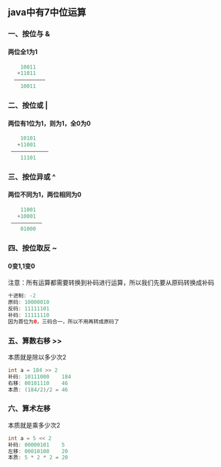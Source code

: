 ## java中有7中位运算

### 一、按位与 &

#### 两位全1为1

```java
    10011
   +11011
  ——————————
    10011
```

### 二、按位或 |

#### 两位有1位为1，则为1，全0为0

```java
    10101
   +11001
 ————————————
    11101
```

### 三、按位异或 ^

#### 两位不同为1，两位相同为0

```java
    11001
   +10001
 ——————————
    01000
```

### 四、按位取反 ~

#### 0变1,1变0

注意：所有运算都需要转换到补码进行运算，所以我们先要从原码转换成补码

```java
十进制: -2
原码: 10000010
反码: 11111101
补码: 11111110
因为首位为0，三码合一，所以不用再转成原码了
```

### 五、算数右移 >>

本质就是除以多少次2

```java
int a = 184 >> 2
补码: 10111000    184
右移: 00101110    46
本质: (184/2)/2 = 46
```

### 六、算术左移

本质就是乘多少次2

```java
int a = 5 << 2
补码: 00000101    5
左移: 00010100    20
本质: 5 * 2 * 2 = 20
```

